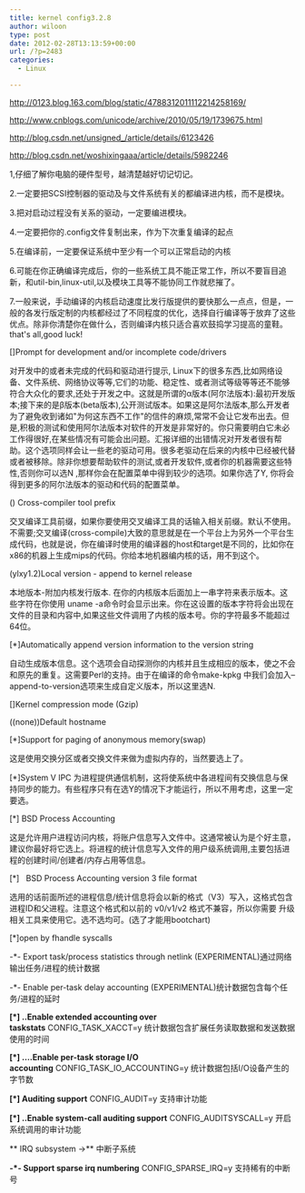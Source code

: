 ```yaml
---
title: kernel config3.2.8
author: wiloon
type: post
date: 2012-02-28T13:13:59+00:00
url: /?p=2483
categories:
  - Linux

---
```

<http://0123.blog.163.com/blog/static/4788312011112214258169/>

<http://www.cnblogs.com/unicode/archive/2010/05/19/1739675.html>

<http://blog.csdn.net/unsigned_/article/details/6123426>

<http://blog.csdn.net/woshixingaaa/article/details/5982246>

1,仔细了解你电脑的硬件型号，越清楚越好切记切记。
  
2.一定要把SCSI控制器的驱动及与文件系统有关的都编译进内核，而不是模块。
  
3.把对启动过程没有关系的驱动，一定要编进模块。
  
4.一定要把你的.config文件复制出来，作为下次重复编译的起点
  
5.在编译前，一定要保证系统中至少有一个可以正常启动的内核
  
6.可能在你正确编译完成后，你的一些系统工具不能正常工作，所以不要盲目追新，和util-bin,linux-util,以及模块工具等不能协同工作就悲摧了。
  
7.一般来说，手动编译的内核启动速度比发行版提供的要快那么一点点，但是，一般的各发行版定制的内核都经过了不同程度的优化，选择自行编译等于放弃了这些优点。除非你清楚你在做什么，否则编译内核只适合喜欢鼓捣学习提高的童鞋。that's all,good luck!

[]Prompt for development and/or incomplete code/drivers
  
对开发中的或者未完成的代码和驱动进行提示, Linux下的很多东西,比如网络设备、文件系统、网络协议等等,它们的功能、稳定性、或者测试等级等等还不能够符合大众化的要求,还处于开发之中。这就是所谓的α版本(阿尔法版本):最初开发版本;接下来的是β版本(beta版本),公开测试版本。如果这是阿尔法版本,那么开发者为了避免收到诸如"为何这东西不工作"的信件的麻烦,常常不会让它发布出去。但是,积极的测试和使用阿尔法版本对软件的开发是非常好的。你只需要明白它未必工作得很好,在某些情况有可能会出问题。汇报详细的出错情况对开发者很有帮助。这个选项同样会让一些老的驱动可用。很多老驱动在后来的内核中已经被代替或者被移除。除非你想要帮助软件的测试,或者开发软件,或者你的机器需要这些特性,否则你可以选N ,那样你会在配置菜单中得到较少的选项。如果你选了Y, 你将会得到更多的阿尔法版本的驱动和代码的配置菜单。

() Cross-compiler tool prefix

交叉编译工具前缀，如果你要使用交叉编译工具的话输入相关前缀。默认不使用。不需要;交叉编译(cross-compile)大致的意思就是在一个平台上为另外一个平台生成代码，也就是说，你在编译时使用的编译器的host和target是不同的，比如你在x86的机器上生成mips的代码。你给本地机器编内核的话，用不到这个。

(ylxy1.2)Local version - append to kernel release
  
本地版本-附加内核发行版本. 在你的内核版本后面加上一串字符来表示版本。这些字符在你使用 uname -a命令时会显示出来。你在这设置的版本字符将会出现在文件的目录和内容中,如果这些文件调用了内核的版本号。你的字符最多不能超过64位。

[*]Automatically append version information to the version string
  
自动生成版本信息。这个选项会自动探测你的内核并且生成相应的版本，使之不会和原先的重复。这需要Perl的支持。由于在编译的命令make-kpkg 中我们会加入&#8211;append-to-version选项来生成自定义版本，所以这里选N.

[]Kernel compression mode (Gzip)

((none))Default hostname

[*]Support for paging of anonymous memory(swap)
  
这是使用交换分区或者交换文件来做为虚拟内存的，当然要选上了。

[*]System V IPC 为进程提供通信机制，这将使系统中各进程间有交换信息与保持同步的能力。有些程序只有在选Y的情况下才能运行，所以不用考虑，这里一定要选。

[*] BSD Process Accounting

这是允许用户进程访问内核，将账户信息写入文件中。这通常被认为是个好主意，建议你最好将它选上。将进程的统计信息写入文件的用户级系统调用,主要包括进程的创建时间/创建者/内存占用等信息。

[*]   BSD Process Accounting version 3 file format

选用的话前面所述的进程信息/统计信息将会以新的格式（V3）写入，这格式包含进程ID和父进程。注意这个格式和以前的 v0/v1/v2 格式不兼容，所以你需要 升级相关工具来使用它。选不选均可。(选了才能用bootchart)

[*]open by fhandle syscalls

-*- Export task/process statistics through netlink (EXPERIMENTAL)通过网络输出任务/进程的统计数据

-*- Enable per-task delay accounting (EXPERIMENTAL)统计数据包含每个任务/进程的延时

**[*] ..Enable extended accounting over taskstats** CONFIG\_TASK\_XACCT=y 统计数据包含扩展任务读取数据和发送数据使用的时间

**[*] &#8230;.Enable per-task storage I/O accounting** CONFIG\_TASK\_IO_ACCOUNTING=y 统计数据包括I/O设备产生的字节数

**[*] Auditing support** CONFIG_AUDIT=y 支持审计功能

**[*] ..Enable system-call auditing support** CONFIG_AUDITSYSCALL=y 开启系统调用的审计功能

** IRQ subsystem ->** 中断子系统

**-*- Support sparse irq numbering** CONFIG\_SPARSE\_IRQ=y 支持稀有的中断号